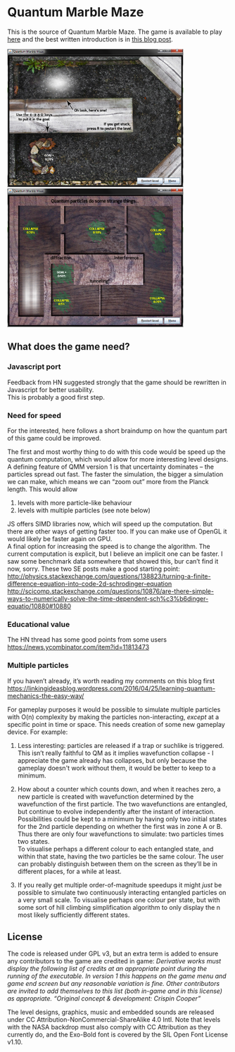 # Quantum Marble Maze

This is the source of Quantum Marble Maze. The game is available to play [here](http://tropic.org.uk/~crispin/quantum/) and the best written introduction is in [this blog post](https://omnisplore.wordpress.com/2016/04/25/learning-quantum-mechanics-the-easy-way/).

<img src="https://raw.githubusercontent.com/fiftysevendegreesofrad/quantum/master/screengrabs/Capture.PNG" width="400"/> <img src="https://raw.githubusercontent.com/fiftysevendegreesofrad/quantum/master/screengrabs/Capture2.PNG" width="400"/>

## What does the game need?

### Javascript port

Feedback from HN suggested strongly that the game should be rewritten in Javascript for better usability.  
This is probably a good first step.

### Need for speed

For the interested, here follows a short braindump on how the quantum part of this game could be improved.

The first and most worthy thing to do with this code would be speed up the quantum computation, which would allow
for more interesting level designs.  A defining feature of QMM version 1 is that uncertainty dominates – the particles spread 
out fast.  The faster the simulation, the bigger a simulation we can make, which means we can “zoom out” more from the
Planck length.  This would allow

1.	levels with more particle-like behaviour
2.	levels with multiple particles (see note below)

JS offers SIMD libraries now, which will speed up the computation.  But there are other ways of getting faster too.
If you can make use of OpenGL it would likely be faster again on GPU.  
A final option for increasing the speed is to change the algorithm.  The current computation is explicit, 
but I believe an implicit one can be faster.  I saw some benchmark data somewhere that showed this, bur can’t find it now, sorry.  These two SE posts make a good starting point:
http://physics.stackexchange.com/questions/138823/turning-a-finite-difference-equation-into-code-2d-schrodinger-equation
http://scicomp.stackexchange.com/questions/10876/are-there-simple-ways-to-numerically-solve-the-time-dependent-sch%c3%b6dinger-equatio/10880#10880

### Educational value

The HN thread has some good points from some users https://news.ycombinator.com/item?id=11813473

### Multiple particles

If you haven’t already, it’s worth reading my comments on this blog first
https://linkingideasblog.wordpress.com/2016/04/25/learning-quantum-mechanics-the-easy-way/

For gameplay purposes it would be possible to simulate multiple particles with O(n) complexity by making the particles non-interacting, *except* at a specific point in time or space.  This needs creation of some new gameplay device.  For example:

1.	Less interesting: particles are released if a trap or suchlike is triggered.  This isn’t really faithful to QM as it
implies wavefunction collapse - I appreciate the game already has collapses, but only because the gameplay
doesn't work without them, it would be better to keep to a minimum.

2.	How about a counter which counts down, and when it reaches zero, a new particle is created with wavefunction
determined by the wavefunction of the first particle.  The two wavefunctions are entangled, but continue
to evolve independently after the instant of interaction. Possibilities could be kept to a minimum by having only two
initial states for the 2nd particle depending on whether the first was in zone A or B.  
Thus there are only four wavefunctions to simulate: two particles times two states.  
To visualise perhaps a different colour to each entangled state, and within that state, having the two particles 
be the same colour.  The user can probably distinguish between them on the screen as they’ll be in
different places, for a while at least. 

3.	If you really get multiple order-of-magnitude speedups it might *just* be possible to simulate two
continuously interacting entangled particles on a very small scale.  To visualise perhaps one colour
per state, but with some sort of hill climbing simplification algorithm to only display the n most
likely sufficiently different states.

## License

The code is released under GPL v3, but an extra term is added to ensure any contributors to the game are credited in game:
*Derivative works must display the following list of credits at an appropriate point during the running of the executable.  In version 1 this happens on the game menu and game end screen but any reasonable variation is fine.  Other contributors are invited to add themselves to this list (both in-game and in this license) as appropriate.
“Original concept & development: Crispin Cooper”*

The level designs, graphics, music and embedded sounds are released under CC Attribution-NonCommercial-ShareAlike 4.0 Intl.
Note that levels with the NASA backdrop must also comply with CC Attribution as they currently do, and the Exo-Bold font is covered by the SIL Open Font License v1.10.
